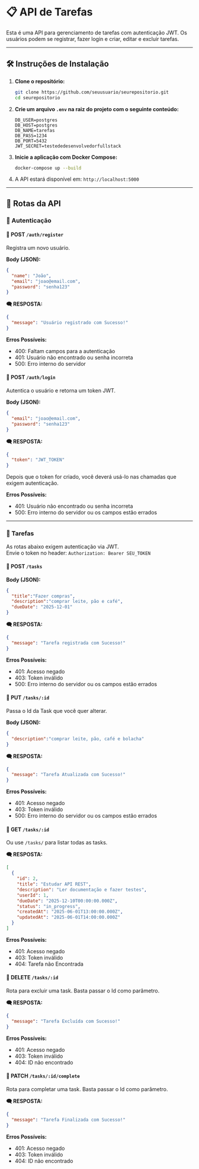 
# 📋 API de Tarefas

Esta é uma API para gerenciamento de tarefas com autenticação JWT. Os usuários podem se registrar, fazer login e criar, editar e excluir tarefas.

---

## 🛠️ Instruções de Instalação

1. **Clone o repositório:**
   ```bash
   git clone https://github.com/seuusuario/seurepositorio.git
   cd seurepositorio
   ```

2. **Crie um arquivo `.env` na raiz do projeto com o seguinte conteúdo:**
   ```env
   DB_USER=postgres
   DB_HOST=postgres
   DB_NAME=tarefas
   DB_PASS=1234
   DB_PORT=5432
   JWT_SECRET=testededesenvolvedorfullstack
   ```

3. **Inicie a aplicação com Docker Compose:**
   ```bash
   docker-compose up --build
   ```

4. A API estará disponível em: `http://localhost:5000`

---

## 🚀 Rotas da API

### 🔐 Autenticação

#### 📩 POST `/auth/register`  
Registra um novo usuário.

**Body (JSON):**
```json
{
  "name": "João",
  "email": "joao@email.com",
  "password": "senha123"
}
```

**🗨️ RESPOSTA:**
```json
{
  "message": "Usuário registrado com Sucesso!"
}
```

**Erros Possíveis:**
- 400: Faltam campos para a autenticação
- 401: Usuário não encontrado ou senha incorreta
- 500: Erro interno do servidor

#### 📩 POST `/auth/login`  
Autentica o usuário e retorna um token JWT.

**Body (JSON):**
```json
{
  "email": "joao@email.com",
  "password": "senha123"
}
```

**🗨️ RESPOSTA:**
```json
{
  "token": "JWT_TOKEN"
}
```

Depois que o token for criado, você deverá usá-lo nas chamadas que exigem autenticação.

**Erros Possíveis:**
- 401: Usuário não encontrado ou senha incorreta
- 500: Erro interno do servidor ou os campos estão errados

---

### 🧾 Tarefas  

As rotas abaixo exigem autenticação via JWT.  
Envie o token no header: `Authorization: Bearer SEU_TOKEN`

#### 📩 POST `/tasks`  

**Body (JSON):**
```json
{
  "title":"Fazer compras",
  "description":"comprar leite, pão e café",
  "dueDate": "2025-12-01"
}
```

**🗨️ RESPOSTA:**
```json
{
  "message": "Tarefa registrada com Sucesso!"
}
```

**Erros Possíveis:**
- 401: Acesso negado
- 403: Token inválido
- 500: Erro interno do servidor ou os campos estão errados

#### 📩 PUT `/tasks/:id`  
Passa o Id da Task que você quer alterar.

**Body (JSON):**
```json
{
  "description":"comprar leite, pão, café e bolacha"
}
```

**🗨️ RESPOSTA:**
```json
{
  "message": "Tarefa Atualizada com Sucesso!"
}
```

**Erros Possíveis:**
- 401: Acesso negado
- 403: Token inválido
- 500: Erro interno do servidor ou os campos estão errados

#### 📩 GET `/tasks/:id` 
Ou use `/tasks/` para listar todas as tasks.

**🗨️ RESPOSTA:**
```json
[
  {
    "id": 2,
    "title": "Estudar API REST",
    "description": "Ler documentação e fazer testes",
    "userId": 1,
    "dueDate": "2025-12-10T00:00:00.000Z",
    "status": "in_progress",
    "createdAt": "2025-06-01T13:00:00.000Z",
    "updatedAt": "2025-06-01T14:00:00.000Z"
  }
]
```

**Erros Possíveis:**
- 401: Acesso negado
- 403: Token inválido
- 404: Tarefa não Encontrada

#### 📩 DELETE `/tasks/:id`  
Rota para excluir uma task. Basta passar o Id como parâmetro.

**🗨️ RESPOSTA:**
```json
{
  "message": "Tarefa Excluída com Sucesso!"
}
```

**Erros Possíveis:**
- 401: Acesso negado
- 403: Token inválido
- 404: ID não encontrado

#### 📩 PATCH `/tasks/:id/complete`  
Rota para completar uma task. Basta passar o Id como parâmetro.

**🗨️ RESPOSTA:**
```json
{
  "message": "Tarefa Finalizada com Sucesso!"
}
```

**Erros Possíveis:**
- 401: Acesso negado
- 403: Token inválido
- 404: ID não encontrado
